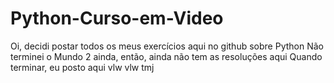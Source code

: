 # Python-Curso-em-Video
Oi, decidi postar todos os meus exercícios aqui no github sobre Python
Não terminei o Mundo 2 ainda, então, ainda não tem as resoluções aqui
Quando terminar, eu posto aqui
vlw vlw tmj
